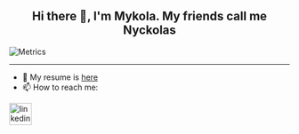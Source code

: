 <h2 align="center">Hi there 👋, I'm Mykola. My friends call me Nyckolas </h2>

![Metrics](https://github.com/nyckolas-python/nyckolas-python/blob/main/github-metrics.svg)

---

- 📑 My resume is [here](https://github.com/nyckolas-python/nyckolas-python/CV_Mykola_Hryshchenko.pdf)
- 📫 How to reach me: <br>

[<img src='https://cdn.jsdelivr.net/npm/simple-icons@3.0.1/icons/linkedin.svg' alt='linkedin' height='40'>](https://www.linkedin.com/in/nyckolas-python/)
<br>   
